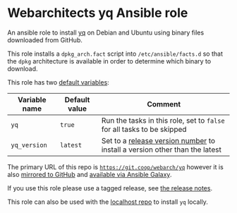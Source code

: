 # Webarchitects yq Ansible role

An ansible role to install [yq](https://github.com/mikefarah/yq) on Debian and Ubuntu using binary files downloaded from GitHub.

This role installs a `dpkg_arch.fact` script into `/etc/ansible/facts.d` so that the `dpkg` architecture is available in order to determine which binary to download.

This role has two [default variables](defaults/main.yml):

| Variable name | Default value | Comment                                                                                                                |
|---------------|---------------|------------------------------------------------------------------------------------------------------------------------|
| `yq`          | `true`        | Run the tasks in this role, set to `false` for all tasks to be skipped                                                 |
| `yq_version`  | `latest`      | Set to a [release version number](https://github.com/mikefarah/yq/releases) to install a version other than the latest |

The primary URL of this repo is [`https://git.coop/webarch/yq`](https://git.coop/webarch/yq) however it is also [mirrored to GitHub](https://github.com/webarch-coop/ansible-role-yq) and [available via Ansible Galaxy](https://galaxy.ansible.com/chriscroome/yq).

If you use this role please use a tagged release, see [the release notes](https://git.coop/webarch/yq/-/releases).

This role can also be used with the [localhost repo](https://git.coop/webarch/localhost) to install `yq` locally.
